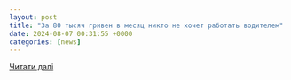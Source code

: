 ```yaml
---
layout: post
title: "За 80 тысяч гривен в месяц никто не хочет работать водителем"
date: 2024-08-07 00:31:55 +0000
categories: [news]
---
```


[Читати далі](https://auto.24tv.ua/ru/za_80_tysyach_griven_v_mesyac_nikto_ne_hochet_rabotat_voditelem_n55774)
